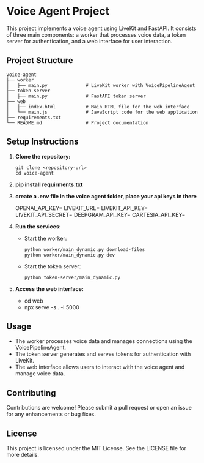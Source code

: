 # Voice Agent Project

This project implements a voice agent using LiveKit and FastAPI. It consists of three main components: a worker that processes voice data, a token server for authentication, and a web interface for user interaction.

## Project Structure

```
voice-agent
├── worker
│   ├── main.py              # LiveKit worker with VoicePipelineAgent
├── token-server
│   ├── main.py              # FastAPI token server
├── web
│   ├── index.html           # Main HTML file for the web interface
│   └── main.js              # JavaScript code for the web application
├── requirements.txt
└── README.md                # Project documentation
```

## Setup Instructions

1. **Clone the repository:**
   ```
   git clone <repository-url>
   cd voice-agent
   ```

2. **pip install requirments.txt**

3. **create a .env file in the voice agent folder, place your api keys in there**

      OPENAI_API_KEY=
      LIVEKIT_URL=
      LIVEKIT_API_KEY=
      LIVEKIT_API_SECRET=
      DEEPGRAM_API_KEY=
      CARTESIA_API_KEY=

4. **Run the services:**
   - Start the worker:
     ```
     python worker/main_dynamic.py download-files
     python worker/main_dynamic.py dev
     ```
   - Start the token server:
     ``` 
     python token-server/main_dynamic.py

     ```

5. **Access the web interface:**
   - cd web
   - npx serve -s . -l 5000

## Usage

- The worker processes voice data and manages connections using the VoicePipelineAgent.
- The token server generates and serves tokens for authentication with LiveKit.
- The web interface allows users to interact with the voice agent and manage voice data.

## Contributing

Contributions are welcome! Please submit a pull request or open an issue for any enhancements or bug fixes.

## License

This project is licensed under the MIT License. See the LICENSE file for more details.